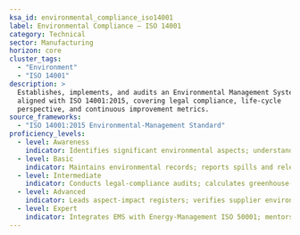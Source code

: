```yaml
---
ksa_id: environmental_compliance_iso14001
label: Environmental Compliance – ISO 14001
category: Technical
sector: Manufacturing
horizon: core
cluster_tags:
  - "Environment"
  - "ISO 14001"
description: >
  Establishes, implements, and audits an Environmental Management System (EMS)
  aligned with ISO 14001:2015, covering legal compliance, life-cycle
  perspective, and continuous improvement metrics.
source_frameworks:
  - "ISO 14001:2015 Environmental-Management Standard"
proficiency_levels:
  - level: Awareness
    indicator: Identifies significant environmental aspects; understands waste-segregation rules.
  - level: Basic
    indicator: Maintains environmental records; reports spills and releases promptly.
  - level: Intermediate
    indicator: Conducts legal-compliance audits; calculates greenhouse-gas inventory scopes per ISO 14064.
  - level: Advanced
    indicator: Leads aspect-impact registers; verifies supplier environmental compliance; drives ISO 14001 certification.
  - level: Expert
    indicator: Integrates EMS with Energy-Management ISO 50001; mentors auditors; liaises with regulators and stakeholders.
---
```


